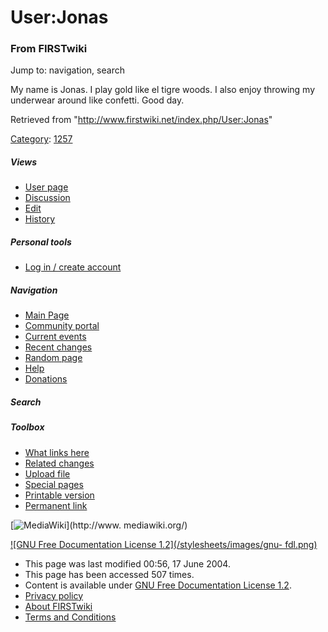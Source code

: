 # User:Jonas

### From FIRSTwiki

Jump to: navigation, search

My name is Jonas. I play gold like el tigre woods. I also enjoy throwing my
underwear around like confetti. Good day.

Retrieved from "<http://www.firstwiki.net/index.php/User:Jonas>"

[Category](/index.php?title=Special:Categories&article=User%3AJonas
"Special:Categories" ): [1257](/index.php/Category:1257 "Category:1257" )

##### Views

  * [User page](/index.php/User:Jonas)
  * [Discussion](/index.php?title=User_talk:Jonas&action=edit)
  * [Edit](/index.php?title=User:Jonas&action=edit)
  * [History](/index.php?title=User:Jonas&action=history)

##### Personal tools

  * [Log in / create account](/index.php?title=Special:Userlogin&returnto=User:Jonas)

[](/index.php/Main_Page "Main Page" )

##### Navigation

  * [Main Page](/index.php/Main_Page)
  * [Community portal](/index.php/FIRSTwiki:Community_portal)
  * [Current events](/index.php/Current_events)
  * [Recent changes](/index.php/Special:Recentchanges)
  * [Random page](/index.php/Special:Random)
  * [Help](/index.php/Help:Contents)
  * [Donations](/index.php/FIRSTwiki:Site_support)

##### Search



##### Toolbox

  * [What links here](/index.php/Special:Whatlinkshere/User:Jonas)
  * [Related changes](/index.php/Special:Recentchangeslinked/User:Jonas)
  * [Upload file](/index.php/Special:Upload)
  * [Special pages](/index.php/Special:Specialpages)
  * [Printable version](/index.php?title=User:Jonas&printable=yes)
  * [Permanent link](/index.php?title=User:Jonas&oldid=39080)

[![MediaWiki](/skins/common/images/poweredby_mediawiki_88x31.png)](http://www.
mediawiki.org/)

[![GNU Free Documentation License 1.2](/stylesheets/images/gnu-
fdl.png)](http://www.gnu.org/copyleft/fdl.html)

  * This page was last modified 00:56, 17 June 2004.
  * This page has been accessed 507 times.
  * Content is available under [GNU Free Documentation License 1.2](http://www.gnu.org/copyleft/fdl.html "http://www.gnu.org/copyleft/fdl.html" ).
  * [Privacy policy](/index.php/FIRSTwiki:Privacy_policy "FIRSTwiki:Privacy policy" )
  * [About FIRSTwiki](/index.php/FIRSTwiki:About "FIRSTwiki:About" )
  * [Terms and Conditions](/index.php/FIRSTwiki:Terms_and_conditions "FIRSTwiki:Terms and conditions" )

